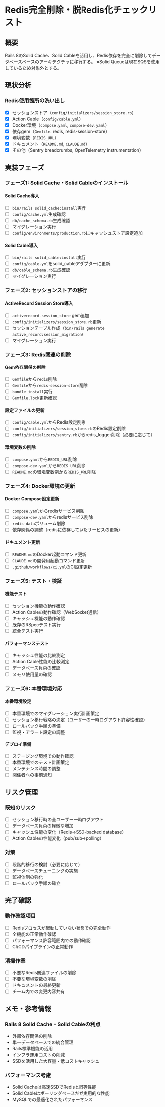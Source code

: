 # Redis完全削除・脱Redis化チェックリスト

## 概要
Rails 8のSolid Cache、Solid Cableを活用し、Redis依存を完全に削除してデータベースベースのアーキテクチャに移行する。
※Solid Queueは現在SQSを使用しているため対象外とする。

## 現状分析

### Redis使用箇所の洗い出し
- [x] セッションストア（`config/initializers/session_store.rb`）
- [x] Action Cable（`config/cable.yml`）
- [x] Docker環境（`compose.yaml`, `compose-dev.yaml`）
- [x] 依存gem（`Gemfile`: redis, redis-session-store）
- [x] 環境変数（`REDIS_URL`）
- [x] ドキュメント（`README.md`, `CLAUDE.md`）
- [x] その他（Sentry breadcrumbs, OpenTelemetry instrumentation）

## 実装フェーズ

### フェーズ1: Solid Cache・Solid Cableのインストール

#### Solid Cache導入
- [ ] `bin/rails solid_cache:install`実行
- [ ] `config/cache.yml`生成確認
- [ ] `db/cache_schema.rb`生成確認
- [ ] マイグレーション実行
- [ ] `config/environments/production.rb`にキャッシュストア設定追加

#### Solid Cable導入
- [ ] `bin/rails solid_cable:install`実行
- [ ] `config/cable.yml`をsolid_cableアダプターに更新
- [ ] `db/cable_schema.rb`生成確認
- [ ] マイグレーション実行

### フェーズ2: セッションストアの移行

#### ActiveRecord Session Store導入
- [ ] `activerecord-session_store` gem追加
- [ ] `config/initializers/session_store.rb`更新
- [ ] セッションテーブル作成（`bin/rails generate active_record:session_migration`）
- [ ] マイグレーション実行

### フェーズ3: Redis関連の削除

#### Gem依存関係の削除
- [ ] `Gemfile`から`redis`削除
- [ ] `Gemfile`から`redis-session-store`削除
- [ ] `bundle install`実行
- [ ] `Gemfile.lock`更新確認

#### 設定ファイルの更新
- [ ] `config/cable.yml`からRedis設定削除
- [ ] `config/initializers/session_store.rb`のRedis設定削除
- [ ] `config/initializers/sentry.rb`からredis_logger削除（必要に応じて）

#### 環境変数の削除
- [ ] `compose.yaml`から`REDIS_URL`削除
- [ ] `compose-dev.yaml`から`REDIS_URL`削除
- [ ] `README.md`の環境変数例から`REDIS_URL`削除

### フェーズ4: Docker環境の更新

#### Docker Compose設定更新
- [ ] `compose.yaml`からredisサービス削除
- [ ] `compose-dev.yaml`からredisサービス削除
- [ ] `redis-data`ボリューム削除
- [ ] 依存関係の調整（redisに依存していたサービスの更新）

#### ドキュメント更新
- [ ] `README.md`のDocker起動コマンド更新
- [ ] `CLAUDE.md`の開発用起動コマンド更新
- [ ] `.github/workflows/ci.yml`のCI設定更新

### フェーズ5: テスト・検証

#### 機能テスト
- [ ] セッション機能の動作確認
- [ ] Action Cableの動作確認（WebSocket通信）
- [ ] キャッシュ機能の動作確認
- [ ] 既存のRSpecテスト実行
- [ ] 統合テスト実行

#### パフォーマンステスト
- [ ] キャッシュ性能の比較測定
- [ ] Action Cable性能の比較測定
- [ ] データベース負荷の確認
- [ ] メモリ使用量の確認

### フェーズ6: 本番環境対応

#### 本番環境設定
- [ ] 本番環境でのマイグレーション実行計画策定
- [ ] セッション移行戦略の決定（ユーザーの一時ログアウト許容性確認）
- [ ] ロールバック手順の準備
- [ ] 監視・アラート設定の調整

#### デプロイ準備
- [ ] ステージング環境での動作確認
- [ ] 本番環境でのテスト計画策定
- [ ] メンテナンス時間の調整
- [ ] 関係者への事前通知

## リスク管理

### 既知のリスク
- [ ] セッション移行時の全ユーザー一時ログアウト
- [ ] データベース負荷の軽微な増加
- [ ] キャッシュ性能の変化（Redis→SSD-backed database）
- [ ] Action Cableの性能変化（pub/sub→polling）

### 対策
- [ ] 段階的移行の検討（必要に応じて）
- [ ] データベースチューニングの実施
- [ ] 監視体制の強化
- [ ] ロールバック手順の確立

## 完了確認

### 動作確認項目
- [ ] Redisプロセスが起動していない状態での完全動作
- [ ] 全機能の正常動作確認
- [ ] パフォーマンス許容範囲内での動作確認
- [ ] CI/CDパイプラインの正常動作

### 清掃作業
- [ ] 不要なRedis関連ファイルの削除
- [ ] 不要な環境変数の削除
- [ ] ドキュメントの最終更新
- [ ] チーム内での変更内容共有

## メモ・参考情報

### Rails 8 Solid Cache・Solid Cableの利点
- 外部依存関係の削除
- 単一データベースでの統合管理
- Rails標準機能の活用
- インフラ運用コストの削減
- SSDを活用した大容量・低コストキャッシュ

### パフォーマンス考慮
- Solid Cacheは高速SSDでRedisと同等性能
- Solid Cableはポーリングベースだが実用的な性能
- MySQLでの最適化されたパフォーマンス